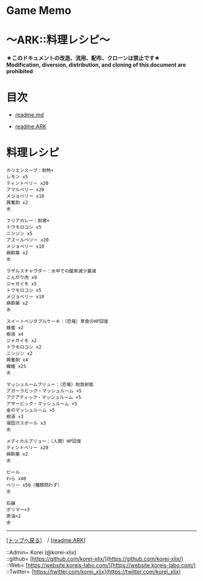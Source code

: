 # Game Memo
  
<h1>～ARK::料理レシピ～</h1>  
  

**★このドキュメントの改造、流用、配布、クローンは禁止です★**  
    **Modification, diversion, distribution, and cloning of this document are prohibited**  
  





<h1 id="aMokuji">目次</h1>  

* [readme.md](/readme.md)

* [readme:ARK](/game_memo/ARK/readme.md)
  





<h1 id="aCooks">料理レシピ</h1>  

```text
カリエンスープ：耐熱+
レモン x5
ティントベリー x20
アマルベリー x20
メジョベリー x10
興奮剤 x2
水

フリアカレー：耐寒+
トウモロコシ x5
ニンジン x5
アズールベリー x20
メジョベリー x10
麻酔薬 x2
水

ラザルスチャウダー：水中での酸素減少量減
こんがり肉 x9
ジャガイモ x5
トウモロコシ x5
メジョベリー x10
麻酔薬 x2
水

スイートベジタブルケーキ：（恐竜）草食のHP回復
蜂蜜 x2
樹液 x4
ジャガイモ x2
トウモロコシ x2
ニンジン x2
興奮剤 x4
繊維 x25
水

マッシュルームブリュー：（恐竜）耐放射能
アガーラビック・マッシュルーム ×5
アクアティック・マッシュルーム ×5
アサービック・マッシュルーム ×5
金のマッシュルーム ×5
樹液 ×3
凝固ガスボール x3
水

メディカルブリュー：（人間）HP回復
ティントベリー x20
麻酔薬 x2
水

ビール
わら x40
ベリー x50（種類問わず）
水

石鹸
ポリマー×3
原油×2
水

```
  





***
[[トップへ戻る]](/readme.md)　/
[[readme:ARK]](/game_memo/ARK/readme.md)  
  
::Admin= Korei (@korei-xlix)  
::github= [https://github.com/korei-xlix/](https://github.com/korei-xlix/)  
::Web= [https://website.koreis-labo.com/](https://website.koreis-labo.com/)  
::Twitter= [https://twitter.com/korei_xlix](https://twitter.com/korei_xlix)  
